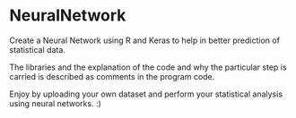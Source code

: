 # NeuralNetwork
Create a Neural Network using R and Keras to help in better prediction of statistical data.

The libraries and the explanation of the code and why the particular step is carried is described as comments in the program code.

Enjoy by uploading your own dataset and perform your statistical analysis using neural networks. :)
